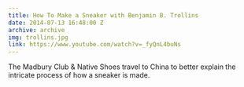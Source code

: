 ```yaml
---
title: How To Make a Sneaker with Benjamin B. Trollins
date: 2014-07-13 16:48:00 Z
archive: archive
img: trollins.jpg
link: https://www.youtube.com/watch?v=_fyQnL4buNs
---
```


The Madbury Club & Native Shoes travel to China to better explain the intricate process of how a sneaker is made.
